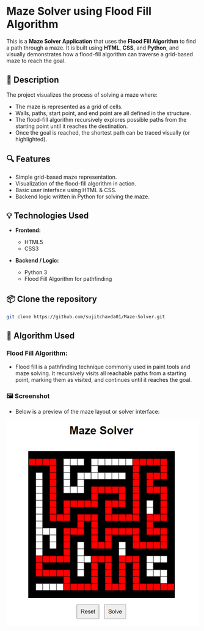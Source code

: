 # Maze Solver using Flood Fill Algorithm

This is a **Maze Solver Application** that uses the **Flood Fill Algorithm** to find a path through a maze. It is built using **HTML**, **CSS**, and **Python**, and visually demonstrates how a flood-fill algorithm can traverse a grid-based maze to reach the goal.

## 🧠 Description

The project visualizes the process of solving a maze where:

- The maze is represented as a grid of cells.
- Walls, paths, start point, and end point are all defined in the structure.
- The flood-fill algorithm recursively explores possible paths from the starting point until it reaches the destination.
- Once the goal is reached, the shortest path can be traced visually (or highlighted).

## 🔍 Features

- Simple grid-based maze representation.
- Visualization of the flood-fill algorithm in action.
- Basic user interface using HTML & CSS.
- Backend logic written in Python for solving the maze.

## 💡 Technologies Used

- **Frontend:**  
  - HTML5  
  - CSS3  

- **Backend / Logic:**  
  - Python 3  
  - Flood Fill Algorithm for pathfinding

## 📦 **Clone the repository**
   ```bash
   git clone https://github.com/sujitchavda01/Maze-Solver.git
```

## 🧭 Algorithm Used
### Flood Fill Algorithm:

- Flood fill is a pathfinding technique commonly used in paint tools and maze solving. It recursively visits all reachable paths from a starting point, marking them as visited, and continues until it reaches the goal.

### 🖼️ Screenshot

- Below is a preview of the maze layout or solver interface:

![Maze](https://github.com/sujitchavda01/Maze-Solver/blob/0c22dd782e41cd6d14c49f35f83a8cadb692a53e/Example.png)
